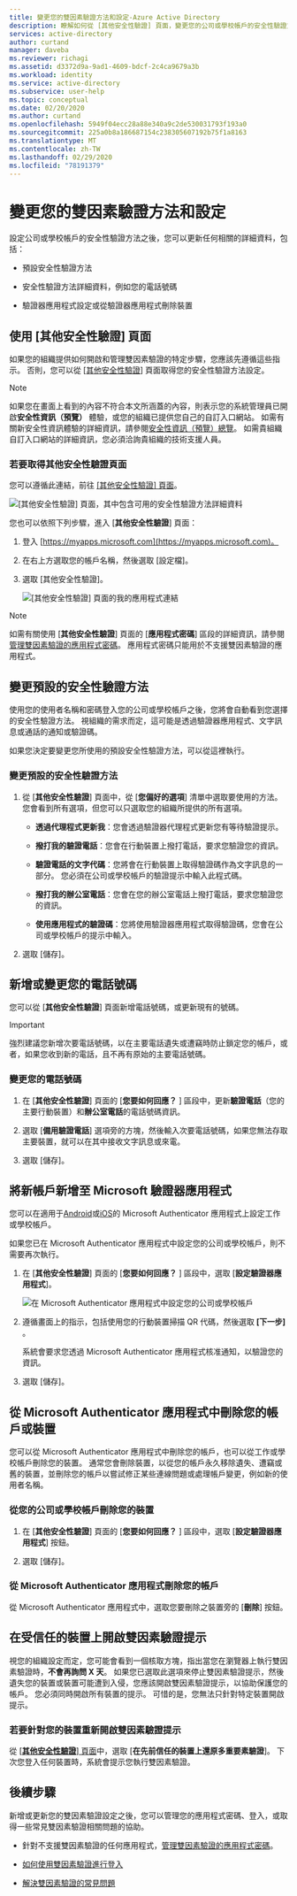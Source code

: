 ```yaml
---
title: 變更您的雙因素驗證方法和設定-Azure Active Directory
description: 瞭解如何從 [其他安全性驗證] 頁面，變更您的公司或學校帳戶的安全性驗證方法和設定。
services: active-directory
author: curtand
manager: daveba
ms.reviewer: richagi
ms.assetid: d3372d9a-9ad1-4609-bdcf-2c4ca9679a3b
ms.workload: identity
ms.service: active-directory
ms.subservice: user-help
ms.topic: conceptual
ms.date: 02/20/2020
ms.author: curtand
ms.openlocfilehash: 5949f04ecc28a88e340a9c2de530031793f193a0
ms.sourcegitcommit: 225a0b8a186687154c238305607192b75f1a8163
ms.translationtype: MT
ms.contentlocale: zh-TW
ms.lasthandoff: 02/29/2020
ms.locfileid: "78191379"
---
```

# <a name="change-your-two-factor-verification-method-and-settings"></a>變更您的雙因素驗證方法和設定

設定公司或學校帳戶的安全性驗證方法之後，您可以更新任何相關的詳細資料，包括：

- 預設安全性驗證方法

- 安全性驗證方法詳細資料，例如您的電話號碼

- 驗證器應用程式設定或從驗證器應用程式刪除裝置

## <a name="using-the-additional-security-verification-page"></a>使用 [其他安全性驗證] 頁面

如果您的組織提供如何開啟和管理雙因素驗證的特定步驟，您應該先遵循這些指示。 否則，您可以從 [[其他安全性驗證](https://docs.microsoft.com/azure/active-directory/user-help/multi-factor-authentication-end-user-first-time)] 頁面取得您的安全性驗證方法設定。

>[!Note]
>如果您在畫面上看到的內容不符合本文所涵蓋的內容，則表示您的系統管理員已開啟**安全性資訊（預覽）** 體驗，或您的組織已提供您自己的自訂入口網站。 如需有關新安全性資訊體驗的詳細資訊，請參閱[安全性資訊（預覽）總覽](user-help-security-info-overview.md)。 如需貴組織自訂入口網站的詳細資訊，您必須洽詢貴組織的技術支援人員。

### <a name="to-get-to-the-additional-security-verification-page"></a>若要取得其他安全性驗證頁面

您可以遵循此連結，前往 [[其他安全性驗證] 頁面](https://account.activedirectory.windowsazure.com/proofup.aspx?proofup=1)。

![[其他安全性驗證] 頁面，其中包含可用的安全性驗證方法詳細資料](./media/multi-factor-authentication-end-user-manage-settings/mfa-security-verification-page.png)

您也可以依照下列步驟，進入 [**其他安全性驗證**] 頁面：

1. 登入 [https://myapps.microsoft.com](https://myapps.microsoft.com)。

1. 在右上方選取您的帳戶名稱，然後選取 [設定檔]。

1. 選取 [其他安全性驗證]。  

    ![[其他安全性驗證] 頁面的我的應用程式連結](./media/multi-factor-authentication-end-user-manage-settings/mfa-myapps-link.png)

>[!Note]
>如需有關使用 [**其他安全性驗證**] 頁面的 [**應用程式密碼**] 區段的詳細資訊，請參閱[管理雙因素驗證的應用程式密碼](multi-factor-authentication-end-user-app-passwords.md)。 應用程式密碼只能用於不支援雙因素驗證的應用程式。

## <a name="change-your-default-security-verification-method"></a>變更預設的安全性驗證方法

使用您的使用者名稱和密碼登入您的公司或學校帳戶之後，您將會自動看到您選擇的安全性驗證方法。 視組織的需求而定，這可能是透過驗證器應用程式、文字訊息或通話的通知或驗證碼。

如果您決定要變更您所使用的預設安全性驗證方法，可以從這裡執行。

### <a name="to-change-your-default-security-verification-method"></a>變更預設的安全性驗證方法

1. 從 [**其他安全性驗證**] 頁面中，從 [**您偏好的選項**] 清單中選取要使用的方法。 您會看到所有選項，但您可以只選取您的組織所提供的所有選項。

    - **透過代理程式更新我**：您會透過驗證器代理程式更新您有等待驗證提示。

    - **撥打我的驗證電話**：您會在行動裝置上撥打電話，要求您驗證您的資訊。

    - **驗證電話的文字代碼**：您將會在行動裝置上取得驗證碼作為文字訊息的一部分。 您必須在公司或學校帳戶的驗證提示中輸入此程式碼。

    - **撥打我的辦公室電話**：您會在您的辦公室電話上撥打電話，要求您驗證您的資訊。

    - **使用應用程式的驗證碼**：您將使用驗證器應用程式取得驗證碼，您會在公司或學校帳戶的提示中輸入。

2. 選取 [儲存]。

## <a name="add-or-change-your-phone-number"></a>新增或變更您的電話號碼

您可以從 [**其他安全性驗證**] 頁面新增電話號碼，或更新現有的號碼。

>[!Important]
>強烈建議您新增次要電話號碼，以在主要電話遺失或遭竊時防止鎖定您的帳戶，或者，如果您收到新的電話，且不再有原始的主要電話號碼。

### <a name="to-change-your-phone-numbers"></a>變更您的電話號碼

1. 在 [**其他安全性驗證**] 頁面的 [**您要如何回應？** ] 區段中，更新**驗證電話**（您的主要行動裝置）和**辦公室電話**的電話號碼資訊。

1. 選取 [**備用驗證電話**] 選項旁的方塊，然後輸入次要電話號碼，如果您無法存取主要裝置，就可以在其中接收文字訊息或來電。

1. 選取 [儲存]。

## <a name="add-a-new-account-to-the-microsoft-authenticator-app"></a>將新帳戶新增至 Microsoft 驗證器應用程式

您可以在適用于[Android](https://play.google.com/store/apps/details?id=com.azure.authenticator)或[iOS](https://apps.apple.com/app/microsoft-authenticator/id983156458)的 Microsoft Authenticator 應用程式上設定工作或學校帳戶。

如果您已在 Microsoft Authenticator 應用程式中設定您的公司或學校帳戶，則不需要再次執行。

1. 在 [**其他安全性驗證**] 頁面的 [**您要如何回應？** ] 區段中，選取 [**設定驗證器應用程式**]。

    ![在 Microsoft Authenticator 應用程式中設定您的公司或學校帳戶](./media/multi-factor-authentication-end-user-manage-settings/mfa-security-verification-page-auth-app.png)

1. 遵循畫面上的指示，包括使用您的行動裝置掃描 QR 代碼，然後選取 **[下一步]** 。

    系統會要求您透過 Microsoft Authenticator 應用程式核准通知，以驗證您的資訊。

1. 選取 [儲存]。

## <a name="delete-your-account-or-device-from-the-microsoft-authenticator-app"></a>從 Microsoft Authenticator 應用程式中刪除您的帳戶或裝置

您可以從 Microsoft Authenticator 應用程式中刪除您的帳戶，也可以從工作或學校帳戶刪除您的裝置。 通常您會刪除裝置，以從您的帳戶永久移除遺失、遭竊或舊的裝置，並刪除您的帳戶以嘗試修正某些連線問題或處理帳戶變更，例如新的使用者名稱。

### <a name="to-delete-your-device-from-your-work-or-school-account"></a>從您的公司或學校帳戶刪除您的裝置

1. 在 [**其他安全性驗證**] 頁面的 [**您要如何回應？** ] 區段中，選取 [**設定驗證器應用程式**] 按鈕。

1. 選取 [儲存]。

### <a name="to-delete-your-account-from-the-microsoft-authenticator-app"></a>從 Microsoft Authenticator 應用程式刪除您的帳戶

從 Microsoft Authenticator 應用程式中，選取您要刪除之裝置旁的 [**刪除**] 按鈕。

## <a name="turn-on-two-factor-verification-prompts-on-a-trusted-device"></a>在受信任的裝置上開啟雙因素驗證提示

視您的組織設定而定，您可能會看到一個核取方塊，指出當您在瀏覽器上執行雙因素驗證時，**不會再詢問 X 天**。 如果您已選取此選項來停止雙因素驗證提示，然後遺失您的裝置或裝置可能遭到入侵，您應該開啟雙因素驗證提示，以協助保護您的帳戶。 您必須同時開啟所有裝置的提示。 可惜的是，您無法只針對特定裝置開啟提示。

### <a name="to-turn-two-factor-verification-prompts-back-on-for-your-devices"></a>若要針對您的裝置重新開啟雙因素驗證提示

從 [ [**其他安全性驗證**] 頁面](#to-get-to-the-additional-security-verification-page)中，選取 [**在先前信任的裝置上還原多重要素驗證**]。 下次您登入任何裝置時，系統會提示您執行雙因素驗證。

## <a name="next-steps"></a>後續步驟

新增或更新您的雙因素驗證設定之後，您可以管理您的應用程式密碼、登入，或取得一些常見雙因素驗證相關問題的協助。

- 針對不支援雙因素驗證的任何應用程式，[管理雙因素驗證的應用程式密碼](multi-factor-authentication-end-user-app-passwords.md)。

- [如何使用雙因素驗證進行登入](multi-factor-authentication-end-user-signin.md)

- [解決雙因素驗證的常見問題](multi-factor-authentication-end-user-troubleshoot.md)
